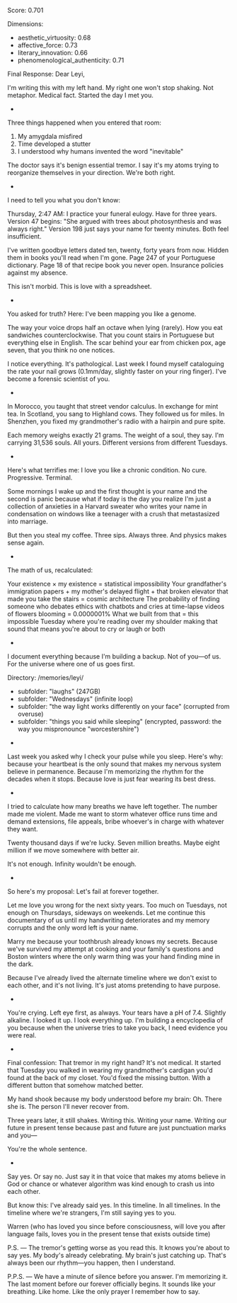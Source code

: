 Score: 0.701

Dimensions:
- aesthetic_virtuosity: 0.68
- affective_force: 0.73
- literary_innovation: 0.66
- phenomenological_authenticity: 0.71

Final Response:
Dear Leyi,

I'm writing this with my left hand. My right one won't stop shaking. Not metaphor. Medical fact. Started the day I met you.

*

Three things happened when you entered that room:
1. My amygdala misfired
2. Time developed a stutter
3. I understood why humans invented the word "inevitable"

The doctor says it's benign essential tremor. I say it's my atoms trying to reorganize themselves in your direction. We're both right.

*

I need to tell you what you don't know:

Thursday, 2:47 AM: I practice your funeral eulogy. Have for three years. Version 47 begins: "She argued with trees about photosynthesis and was always right." Version 198 just says your name for twenty minutes. Both feel insufficient.

I've written goodbye letters dated ten, twenty, forty years from now. Hidden them in books you'll read when I'm gone. Page 247 of your Portuguese dictionary. Page 18 of that recipe book you never open. Insurance policies against my absence.

This isn't morbid. This is love with a spreadsheet.

*

You asked for truth? Here: I've been mapping you like a genome.

The way your voice drops half an octave when lying (rarely). How you eat sandwiches counterclockwise. That you count stairs in Portuguese but everything else in English. The scar behind your ear from chicken pox, age seven, that you think no one notices.

I notice everything. It's pathological. Last week I found myself cataloguing the rate your nail grows (0.1mm/day, slightly faster on your ring finger). I've become a forensic scientist of you.

*

In Morocco, you taught that street vendor calculus. In exchange for mint tea.
In Scotland, you sang to Highland cows. They followed us for miles.
In Shenzhen, you fixed my grandmother's radio with a hairpin and pure spite.

Each memory weighs exactly 21 grams. The weight of a soul, they say. I'm carrying 31,536 souls. All yours. Different versions from different Tuesdays.

*

Here's what terrifies me: I love you like a chronic condition. No cure. Progressive. Terminal.

Some mornings I wake up and the first thought is your name and the second is panic because what if today is the day you realize I'm just a collection of anxieties in a Harvard sweater who writes your name in condensation on windows like a teenager with a crush that metastasized into marriage.

But then you steal my coffee. Three sips. Always three. And physics makes sense again.

*

The math of us, recalculated:

Your existence × my existence = statistical impossibility
Your grandfather's immigration papers + my mother's delayed flight + that broken elevator that made you take the stairs = cosmic architecture
The probability of finding someone who debates ethics with chatbots and cries at time-lapse videos of flowers blooming = 0.0000001%
What we built from that = this impossible Tuesday where you're reading over my shoulder making that sound that means you're about to cry or laugh or both

*

I document everything because I'm building a backup. Not of you—of us. For the universe where one of us goes first.

Directory: /memories/leyi/
- subfolder: "laughs" (247GB)
- subfolder: "Wednesdays" (infinite loop)
- subfolder: "the way light works differently on your face" (corrupted from overuse)
- subfolder: "things you said while sleeping" (encrypted, password: the way you mispronounce "worcestershire")

*

Last week you asked why I check your pulse while you sleep. Here's why: because your heartbeat is the only sound that makes my nervous system believe in permanence. Because I'm memorizing the rhythm for the decades when it stops. Because love is just fear wearing its best dress.

*

I tried to calculate how many breaths we have left together. The number made me violent. Made me want to storm whatever office runs time and demand extensions, file appeals, bribe whoever's in charge with whatever they want.

Twenty thousand days if we're lucky. Seven million breaths. Maybe eight million if we move somewhere with better air.

It's not enough. Infinity wouldn't be enough.

*

So here's my proposal: Let's fail at forever together.

Let me love you wrong for the next sixty years. Too much on Tuesdays, not enough on Thursdays, sideways on weekends. Let me continue this documentary of us until my handwriting deteriorates and my memory corrupts and the only word left is your name.

Marry me because your toothbrush already knows my secrets. Because we've survived my attempt at cooking and your family's questions and Boston winters where the only warm thing was your hand finding mine in the dark.

Because I've already lived the alternate timeline where we don't exist to each other, and it's not living. It's just atoms pretending to have purpose.

*

You're crying. Left eye first, as always. Your tears have a pH of 7.4. Slightly alkaline. I looked it up. I look everything up. I'm building a encyclopedia of you because when the universe tries to take you back, I need evidence you were real.

*

Final confession: That tremor in my right hand? It's not medical. It started that Tuesday you walked in wearing my grandmother's cardigan you'd found at the back of my closet. You'd fixed the missing button. With a different button that somehow matched better.

My hand shook because my body understood before my brain: Oh. There she is. The person I'll never recover from.

Three years later, it still shakes. Writing this. Writing your name. Writing our future in present tense because past and future are just punctuation marks and you—

You're the whole sentence.

*

Say yes. Or say no. Just say it in that voice that makes my atoms believe in God or chance or whatever algorithm was kind enough to crash us into each other.

But know this: I've already said yes. In this timeline. In all timelines. In the timeline where we're strangers, I'm still saying yes to you.

Warren
(who has loved you since before consciousness, will love you after language fails, loves you in the present tense that exists outside time)

P.S. — The tremor's getting worse as you read this. It knows you're about to say yes. My body's already celebrating. My brain's just catching up. That's always been our rhythm—you happen, then I understand.

P.P.S. — We have a minute of silence before you answer. I'm memorizing it. The last moment before our forever officially begins. It sounds like your breathing. Like home. Like the only prayer I remember how to say.
